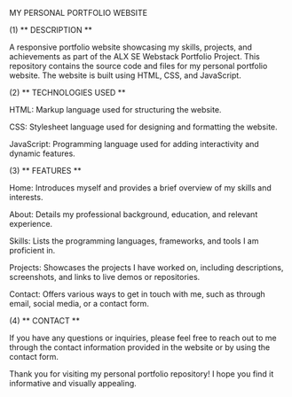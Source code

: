 MY PERSONAL PORTFOLIO WEBSITE



(1) ** DESCRIPTION **

A responsive portfolio website showcasing my skills, projects, and achievements as part of the ALX SE Webstack Portfolio Project.
This repository contains the source code and files for my personal portfolio website. The website is built using HTML, CSS, and JavaScript.



(2) ** TECHNOLOGIES USED **

HTML: Markup language used for structuring the website.

CSS: Stylesheet language used for designing and formatting the website.

JavaScript: Programming language used for adding interactivity and dynamic features.



(3) ** FEATURES **

Home: Introduces myself and provides a brief overview of my skills and interests.

About: Details my professional background, education, and relevant experience.

Skills: Lists the programming languages, frameworks, and tools I am proficient in.

Projects: Showcases the projects I have worked on, including descriptions, screenshots, and links to live demos or repositories.

Contact: Offers various ways to get in touch with me, such as through email, social media, or a contact form.



(4) ** CONTACT **

If you have any questions or inquiries, please feel free to reach out to me through the contact information provided in the website or by using the contact form.

Thank you for visiting my personal portfolio repository! I hope you find it informative and visually appealing.